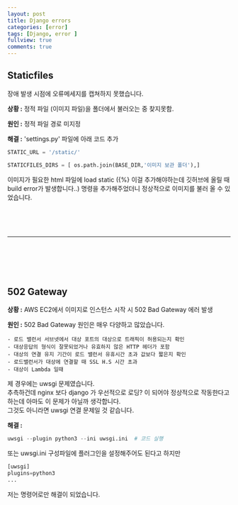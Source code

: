 ```yaml
---
layout: post
title: Django errors
categories: [error]
tags: [Django, error ]
fullview: true
comments: true
---
```



## **Staticfiles**

장애 발생 시점에 오류메세지를 캡쳐하지 못했습니다.

**상황 :** 정적 파일 (이미지 파일)을 폴더에서 불러오는 중 찾지못함.

**원인 :** 정적 파일 경로 미지정

**해결 :** 'settings.py' 파일에 아래 코드 추가

```python
STATIC_URL = '/static/'

STATICFILES_DIRS = [ os.path.join(BASE_DIR,'이미지 보관 폴더'),]
```
이미지가 필요한 html 파일에  load static ({%} 이걸 추가해야하는데 깃허브에 올릴 때 build error가 발생합니다..)  명령을 추가해주었더니 정상적으로 이미지를 불러 올 수 있었습니다.

<br><br><br> 

--- 

<br><br><br><br>

## **502 Gateway**

**상황 :** AWS EC2에서 이미지로 인스턴스 시작 시  502 Bad Gateway 에러 발생

**원인 :** 502 Bad Gateway 원인은 매우 다양하고 많았습니다.

    - 로드 밸런서 서브넷에서 대상 포트의 대상으로 트래픽이 허용되는지 확인
    - 대상응답의 형식이 잘못되었거나 유효하지 않은 HTTP 헤더가 포함
    - 대상의 연결 유지 기간이 로드 밸런서 유휴시간 초과 값보다 짧은지 확인
    - 로드밸런서가 대상에 연결할 때 SSL H.S 시간 초과
    - 대상이 Lambda 일때

제 경우에는 uwsgi 문제였습니다.<br>
추측하건데 nginx 보다 django 가 우선적으로 로딩? 이 되어야 정상적으로 작동한다고 하는데 아마도 이 문제가 아닐까 생각합니다.<br>
그것도 아니라면 uwsgi 연결 문제일 것 같습니다.

**해결 :** 
```python
uwsgi --plugin python3 --ini uwsgi.ini  # 코드 실행 
```
또는 uwsgi.ini 구성파일에 플러그인을 설정해주어도 된다고 하지만
```python
[uwsgi]
plugins=python3 
...
```
저는 명령어로만 해결이 되었습니다.










